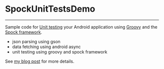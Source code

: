 # SpockUnitTestsDemo
--------------------

Sample code for [Unit testing][1] your Android application using [Groovy][2] and the [Spock framework][3].

  * json parsing using gson
  * data fetching using android async
  * unit testing using groovy and spock framework

See [my blog post][4] for more details.

  [1]: https://en.wikipedia.org/wiki/Unit_testing
  [2]: http://www.groovy-lang.org/
  [3]: https://github.com/spockframework/spock
  [4]: http://www.ingloriousmind.com/blog/unit-testing-your-android-application-using-groovy-and-spock-framework/